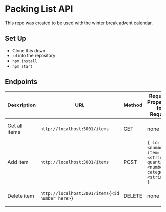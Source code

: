 # Packing List API

This repo was created to be used with the winter break advent calendar.

## Set Up

* Clone this down
* `cd` into the repository
* `npm install`
* `npm start`

## Endpoints

| Description | URL | Method | Required Properties for Request | Sample Successful Response |
|----------|-----|--------|---------------------|-----------------|
| Get all items |`http://localhost:3001/items`| GET  | none | An array containing all items |
| Add item |`http://localhost:3001/items` | POST  | `{ id: <number>, item: <string>, quantity: <number>, category: <string> }` | "Item #<id number here> has been added!" |
| Delete item| `http://localhost:3001/items{<id number here>}` | DELETE | none | "Item #<id number here> has been deleted"

